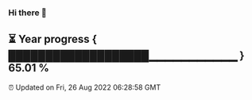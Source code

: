 ### Hi there 👋
⏳ Year progress { ███████████████████▁▁▁▁▁▁▁▁▁▁▁ } 65.01 %
---
⏰ Updated on Fri, 26 Aug 2022 06:28:58 GMT

